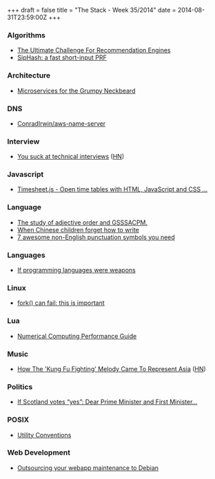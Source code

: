 +++
draft = false
title = "The Stack - Week 35/2014"
date = 2014-08-31T23:59:00Z
+++



### Algorithms

 - [The Ultimate Challenge For Recommendation Engines][Theultimatechallengeforrecommendationenginesmittechnologyreview]
 - [SipHash: a fast short-input PRF][Siphashafastshortinputprf]

[Theultimatechallengeforrecommendationenginesmittechnologyreview]: http://www.technologyreview.com/view/530196/the-ultimate-challenge-for-recommendation-engines/
[Siphashafastshortinputprf]: https://131002.net/siphash/


### Architecture

 - [Microservices for the Grumpy Neckbeard][Microservicesforthegrumpyneckbeardchrisstucchio]

[Microservicesforthegrumpyneckbeardchrisstucchio]: http://www.chrisstucchio.com/blog/2014/microservices_for_the_grumpy_neckbeard.html


### DNS

 - [ConradIrwin/aws-name-server][Conradirwinawsnameserver]

[Conradirwinawsnameserver]: https://github.com/ConradIrwin/aws-name-server


### Interview

 - [You suck at technical interviews][Yousuckattechnicalinterviewsseldocomblog]
   ([HN][Peoplesuckattechnicalinterviewshackernews])

[Yousuckattechnicalinterviewsseldocomblog]: http://seldo.com/weblog/2014/08/26/you_suck_at_technical_interviews
[Peoplesuckattechnicalinterviewshackernews]: https://news.ycombinator.com/item?id=8232746


### Javascript

 - [Timesheet.js - Open time tables with HTML, JavaScript and CSS …][Timesheetjsopentimetableswithhtmljavascriptandcss]

[Timesheetjsopentimetableswithhtmljavascriptandcss]: http://semu.github.io/timesheet.js/


### Language

 - [The study of adjective order and GSSSACPM.][Thestudyofadjectiveorderandgsssacpm]
 - [When Chinese children forget how to write][Bbcnewswhenchinesechildrenforgethowtowrite]
 - [7 awesome non-English punctuation symbols you need][7awesomenonenglishpunctuationsymbolsyouneedidibon]

[Thestudyofadjectiveorderandgsssacpm]: http://www.slate.com/articles/arts/the_good_word/2014/08/the_study_of_adjective_order_and_gsssacpm.single.html
[Bbcnewswhenchinesechildrenforgethowtowrite]: http://www.bbc.com/news/blogs-china-blog-28599392
[7awesomenonenglishpunctuationsymbolsyouneedidibon]: http://idibon.com/7-awesome-non-english-punctuation-symbols-need-use/


### Languages

 - [If programming languages were weapons][Ifprogramminglanguageswereweapons]

[Ifprogramminglanguageswereweapons]: http://bjorn.tipling.com/if-programming-languages-were-weapons


### Linux

 - [fork() can fail: this is important][Forkcanfailthisisimportant]

[Forkcanfailthisisimportant]: http://rachelbythebay.com/w/2014/08/19/fork/


### Lua

 - [Numerical Computing Performance Guide][Numericalcomputingperformanceguide]

[Numericalcomputingperformanceguide]: http://wiki.luajit.org/Numerical-Computing-Performance-Guide


### Music

 - [How The 'Kung Fu Fighting' Melody Came To Represent Asia][Howthekungfufightingmelodycametorepresentasiacodeswitchnpr]
   ([HN][Howthekungfufightingmelodycametorepresentasiahackernews])

[Howthekungfufightingmelodycametorepresentasiahackernews]: https://news.ycombinator.com/item?id=8237825
[Howthekungfufightingmelodycametorepresentasiacodeswitchnpr]: http://www.npr.org/blogs/codeswitch/2014/08/28/338622840/how-the-kung-fu-fighting-melody-came-to-represent-asia


### Politics

 - [If Scotland votes “yes”: Dear Prime Minister and First Minister…][Ifscotlandvotesyesdearprimeministerandfirstminister]

[Ifscotlandvotesyesdearprimeministerandfirstminister]: http://www.economist.com/news/britain/21606840-our-advice-david-cameron-and-alex-salmond-tricky-disputes-and-dilemmas-involved?fsrc=scn/tw/te/pe/ed/dearprimeminister


### POSIX

 - [Utility Conventions][Utilityconventions]

[Utilityconventions]: http://pubs.opengroup.org/onlinepubs/9699919799/basedefs/V1_chap12.html


### Web Development

 - [Outsourcing your webapp maintenance to Debian][Outsourcingyourwebappmaintenancetodebian]

[Outsourcingyourwebappmaintenancetodebian]: http://feeding.cloud.geek.nz/posts/outsourcing-webapp-maintenance-to-debian/
